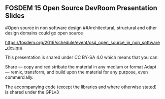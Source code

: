 ## FOSDEM 15 Open Source DevRoom Presentation Slides

#Open source in non software design
##Architectural, structural and other design domains could go open source

https://fosdem.org/2016/schedule/event/osd_open_source_in_non_software_design/

This presentation is shared under CC BY-SA 4.0 which means that you can: 

Share — copy and redistribute the material in any medium or format
Adapt — remix, transform, and build upon the material
for any purpose, even commercially.

The accompanying code (except the libraries and where otherwise stated) is shared under the GPLv3

